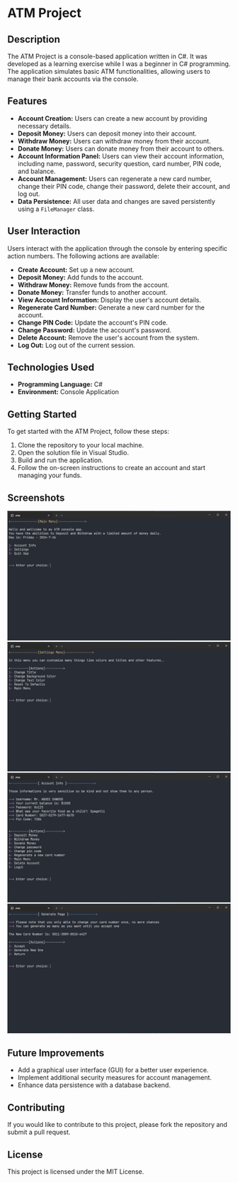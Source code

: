 
# ATM Project

## Description
The ATM Project is a console-based application written in C#. It was developed as a learning exercise while I was a beginner in C# programming. The application simulates basic ATM functionalities, allowing users to manage their bank accounts via the console.

## Features
- **Account Creation:** Users can create a new account by providing necessary details.
- **Deposit Money:** Users can deposit money into their account.
- **Withdraw Money:** Users can withdraw money from their account.
- **Donate Money:** Users can donate money from their account to others.
- **Account Information Panel:** Users can view their account information, including name, password, security question, card number, PIN code, and balance.
- **Account Management:** Users can regenerate a new card number, change their PIN code, change their password, delete their account, and log out.
- **Data Persistence:** All user data and changes are saved persistently using a `FileManager` class.

## User Interaction
Users interact with the application through the console by entering specific action numbers. The following actions are available:
- **Create Account:** Set up a new account.
- **Deposit Money:** Add funds to the account.
- **Withdraw Money:** Remove funds from the account.
- **Donate Money:** Transfer funds to another account.
- **View Account Information:** Display the user's account details.
- **Regenerate Card Number:** Generate a new card number for the account.
- **Change PIN Code:** Update the account's PIN code.
- **Change Password:** Update the account's password.
- **Delete Account:** Remove the user's account from the system.
- **Log Out:** Log out of the current session.

## Technologies Used
- **Programming Language:** C#
- **Environment:** Console Application

## Getting Started
To get started with the ATM Project, follow these steps:
1. Clone the repository to your local machine.
2. Open the solution file in Visual Studio.
3. Build and run the application.
4. Follow the on-screen instructions to create an account and start managing your funds.

## Screenshots
![ATM Project](Images/ATM_1.png)
![ATM Project](Images/ATM_2.png)
![ATM Project](Images/ATM_3.png)
![ATM Project](Images/ATM_4.png)


## Future Improvements
- Add a graphical user interface (GUI) for a better user experience.
- Implement additional security measures for account management.
- Enhance data persistence with a database backend.

## Contributing
If you would like to contribute to this project, please fork the repository and submit a pull request.

## License
This project is licensed under the MIT License.
